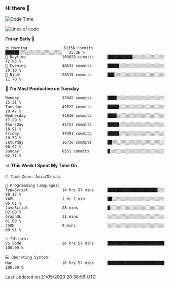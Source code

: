 ### Hi there 👋

<!--START_SECTION:waka-->
![Code Time](http://img.shields.io/badge/Code%20Time-3%2C962%20hrs%2042%20mins-blue)

![Lines of code](https://img.shields.io/badge/From%20Hello%20World%20I%27ve%20Written-99.7%20million%20lines%20of%20code-blue)

**I'm an Early 🐤** 

```text
🌞 Morning                61356 commits       ██████░░░░░░░░░░░░░░░░░░░   25.36 % 
🌆 Daytime                103628 commits      ███████████░░░░░░░░░░░░░░   42.83 % 
🌃 Evening                48633 commits       █████░░░░░░░░░░░░░░░░░░░░   20.10 % 
🌙 Night                  28315 commits       ███░░░░░░░░░░░░░░░░░░░░░░   11.70 % 
```
📅 **I'm Most Productive on Tuesday** 

```text
Monday                   37045 commits       ████░░░░░░░░░░░░░░░░░░░░░   15.31 % 
Tuesday                  49522 commits       █████░░░░░░░░░░░░░░░░░░░░   20.47 % 
Wednesday                41830 commits       ████░░░░░░░░░░░░░░░░░░░░░   17.29 % 
Thursday                 45757 commits       █████░░░░░░░░░░░░░░░░░░░░   18.91 % 
Friday                   44491 commits       █████░░░░░░░░░░░░░░░░░░░░   18.39 % 
Saturday                 16736 commits       ██░░░░░░░░░░░░░░░░░░░░░░░   06.92 % 
Sunday                   6551 commits        █░░░░░░░░░░░░░░░░░░░░░░░░   02.71 % 
```


📊 **This Week I Spent My Time On** 

```text
🕑︎ Time Zone: Asia/Manila

💬 Programming Languages: 
TypeScript               14 hrs 57 mins      ██████████████████████░░░   88.17 % 
YAML                     1 hr 1 min          ██░░░░░░░░░░░░░░░░░░░░░░░   06.01 % 
JavaScript               28 mins             █░░░░░░░░░░░░░░░░░░░░░░░░   02.80 % 
GraphQL                  11 mins             ░░░░░░░░░░░░░░░░░░░░░░░░░   01.09 % 
JSON                     9 mins              ░░░░░░░░░░░░░░░░░░░░░░░░░   00.91 % 

🔥 Editors: 
VS Code                  16 hrs 57 mins      █████████████████████████   100.00 % 

💻 Operating System: 
Mac                      16 hrs 57 mins      █████████████████████████   100.00 % 
```


 Last Updated on 21/05/2023 20:38:59 UTC
<!--END_SECTION:waka-->


<!--
**rad182/rad182** is a ✨ _special_ ✨ repository because its `README.md` (this file) appears on your GitHub profile.

Here are some ideas to get you started:

- 🔭 I’m currently working on ...
- 🌱 I’m currently learning ...
- 👯 I’m looking to collaborate on ...
- 🤔 I’m looking for help with ...
- 💬 Ask me about ...
- 📫 How to reach me: ...
- 😄 Pronouns: ...
- ⚡ Fun fact: ...
-->
